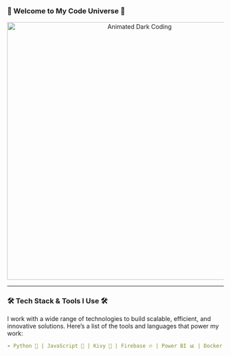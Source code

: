 ### 🌌 Welcome to My Code Universe 🌌

<div align="center">
  <img src="https://media.giphy.com/media/v1.Y2lkPTc5MGI3NjExZmNjZzN0eWM0YmlsZWZpa3kzNjl1cWp5cmFhczVsbXBodDAtYzB4cDd1czI3Nm9pY2RtNTdiMjlo6/giphy.gif" width="600" alt="Animated Dark Coding">
</div>

---

### 🛠️ **Tech Stack & Tools I Use** 🛠️

I work with a wide range of technologies to build scalable, efficient, and innovative solutions. Here’s a list of the tools and languages that power my work:

```yaml
- Python 🐍 | JavaScript 🚀 | Kivy 📱 | Firebase 🔥 | Power BI 📊 | Docker 🐳 | GitHub 🌐 | SQL 💾 | APIs 🌐
